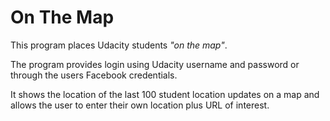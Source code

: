 # On The Map

This program places Udacity students _"on the map"_.

The program provides login using Udacity username and password or through the users Facebook credentials.

It shows the location of the last 100 student location updates on a map and allows the user to enter their own location plus URL of interest.
